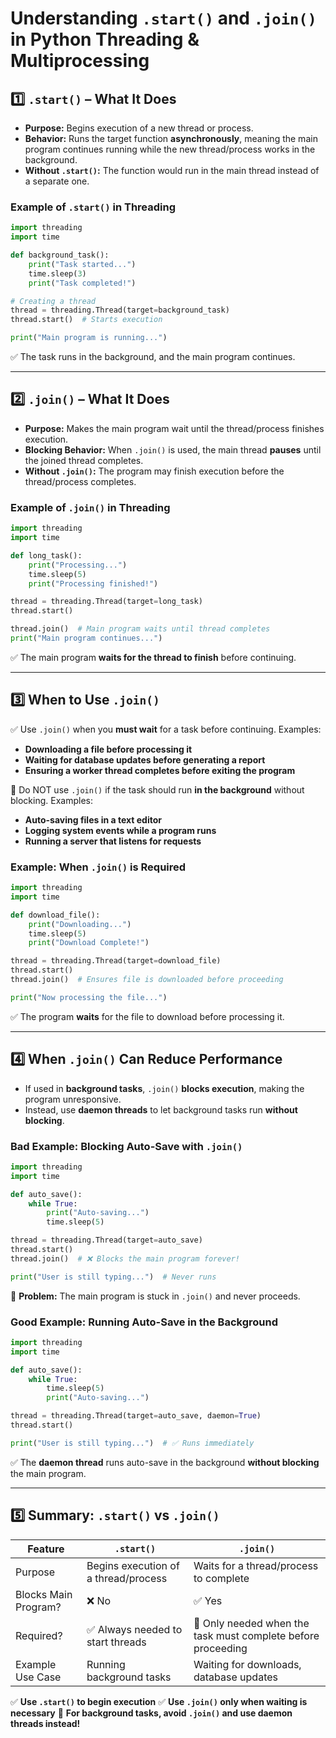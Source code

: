 # Understanding `.start()` and `.join()` in Python Threading & Multiprocessing

## 1️⃣ `.start()` – What It Does
- **Purpose:** Begins execution of a new thread or process.
- **Behavior:** Runs the target function **asynchronously**, meaning the main program continues running while the new thread/process works in the background.
- **Without `.start()`:** The function would run in the main thread instead of a separate one.

### **Example of `.start()` in Threading**
```python
import threading
import time

def background_task():
    print("Task started...")
    time.sleep(3)
    print("Task completed!")

# Creating a thread
thread = threading.Thread(target=background_task)
thread.start()  # Starts execution

print("Main program is running...")
```
✅ The task runs in the background, and the main program continues.

---

## 2️⃣ `.join()` – What It Does
- **Purpose:** Makes the main program wait until the thread/process finishes execution.
- **Blocking Behavior:** When `.join()` is used, the main thread **pauses** until the joined thread completes.
- **Without `.join()`:** The program may finish execution before the thread/process completes.

### **Example of `.join()` in Threading**
```python
import threading
import time

def long_task():
    print("Processing...")
    time.sleep(5)
    print("Processing finished!")

thread = threading.Thread(target=long_task)
thread.start()

thread.join()  # Main program waits until thread completes
print("Main program continues...")
```
✅ The main program **waits for the thread to finish** before continuing.

---

## 3️⃣ When to Use `.join()`
✅ Use `.join()` when you **must wait** for a task before continuing. Examples:
- **Downloading a file before processing it**
- **Waiting for database updates before generating a report**
- **Ensuring a worker thread completes before exiting the program**

🚫 Do NOT use `.join()` if the task should run **in the background** without blocking. Examples:
- **Auto-saving files in a text editor**
- **Logging system events while a program runs**
- **Running a server that listens for requests**

### **Example: When `.join()` is Required**
```python
import threading
import time

def download_file():
    print("Downloading...")
    time.sleep(5)
    print("Download Complete!")

thread = threading.Thread(target=download_file)
thread.start()
thread.join()  # Ensures file is downloaded before proceeding

print("Now processing the file...")
```
✅ The program **waits** for the file to download before processing it.

---

## 4️⃣ When `.join()` Can Reduce Performance
- If used in **background tasks**, `.join()` **blocks execution**, making the program unresponsive.
- Instead, use **daemon threads** to let background tasks run **without blocking**.

### **Bad Example: Blocking Auto-Save with `.join()`**
```python
import threading
import time

def auto_save():
    while True:
        print("Auto-saving...")
        time.sleep(5)

thread = threading.Thread(target=auto_save)
thread.start()
thread.join()  # ❌ Blocks the main program forever!

print("User is still typing...")  # Never runs
```
🚨 **Problem:** The main program is stuck in `.join()` and never proceeds.

### **Good Example: Running Auto-Save in the Background**
```python
import threading
import time

def auto_save():
    while True:
        time.sleep(5)
        print("Auto-saving...")

thread = threading.Thread(target=auto_save, daemon=True)
thread.start()

print("User is still typing...")  # ✅ Runs immediately
```
✅ The **daemon thread** runs auto-save in the background **without blocking** the main program.

---

## 5️⃣ Summary: `.start()` vs `.join()`
| Feature  | `.start()`  | `.join()`  |
|----------|------------|------------|
| Purpose  | Begins execution of a thread/process | Waits for a thread/process to complete |
| Blocks Main Program? | ❌ No | ✅ Yes |
| Required? | ✅ Always needed to start threads | 🚫 Only needed when the task must complete before proceeding |
| Example Use Case | Running background tasks | Waiting for downloads, database updates |

✅ **Use `.start()` to begin execution**
✅ **Use `.join()` only when waiting is necessary**
🚀 **For background tasks, avoid `.join()` and use daemon threads instead!**

